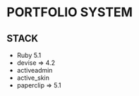 # PORTFOLIO SYSTEM
## STACK
* Ruby 5.1
* devise => 4.2
* activeadmin
* active_skin
* paperclip => 5.1

